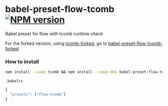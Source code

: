 # babel-preset-flow-tcomb [![NPM version][npm-image]][npm-url]

Babel preset for flow with tcomb runtime check

For the forked version, using [tcomb-forked](https://www.npmjs.com/package/tcomb-forked), go to [babel-preset-flow-tcomb-forked](https://www.npmjs.com/package/babel-preset-flow-tcomb-forked) 

### How to install

```sh
npm install --save tcomb && npm install --save-dev babel-preset-flow-tcomb
```


`.babelrc`


```js
{
  "presets": ["flow-tcomb"]
}
```


[npm-image]: https://img.shields.io/npm/v/babel-preset-flow-tcomb.svg?style=flat-square
[npm-url]: https://npmjs.org/package/babel-preset-flow-tcomb
